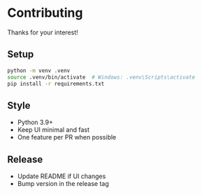 # Contributing

Thanks for your interest!

## Setup
```bash
python -m venv .venv
source .venv/bin/activate  # Windows: .venv\Scripts\activate
pip install -r requirements.txt
```

## Style
- Python 3.9+
- Keep UI minimal and fast
- One feature per PR when possible

## Release
- Update README if UI changes
- Bump version in the release tag
